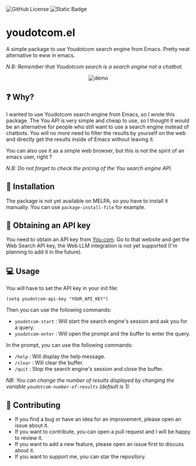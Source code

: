![GitHub License](https://img.shields.io/github/license/SamuelVanie/youdotcom.el)
![Static Badge](https://img.shields.io/badge/Emacs%20-%2029.1%20-%20orange)

# youdotcom.el

A simple package to use Youdotcom search engine from Emacs.
Pretty neat alternative to eww in emacs.

*N.B: Remember that Youdotcom search is a search engine not a chatbot.*

<p align="center">
  <img alt="demo" src="./demo_2.gif">
</p>


## ❓ Why?

I wanted to use Youdotcom search engine from Emacs, so I wrote this package.
The You API is very simple and cheap to use, so I thought it would be an alternative for people who still want to use a search engine instead of chatbots.
You will no more need to filter the results by yourself on the web and directly get the results inside of Emacs without leaving it.

You can also use it as a simple web browser, but this is not the spirit of an emacs user, right ?

*N.B: Do not forget to check the pricing of the You search engine API.*

## 💾 Installation

The package is not yet available on MELPA, so you have to install it manually.
You can use `package-install-file` for example.


## 🔑 Obtaining an API key

You need to obtain an API key from [You.com](https://api.you.com/).
Go to that website and get the Web Search API key, the Web LLM integration is not yet supported (I'm planning to add it in the future).


## 💻 Usage

You will have to set the API key in your init file:

```elisp
(setq youdotcom-api-key "YOUR_API_KEY")
```

Then you can use the following commands:

- `youdotcom-start` : Will start the search engine's session and ask you for a query.
- `youdotcom-enter` : Will open the prompt and the buffer to enter the query.

In the prompt, you can use the following commands:

- `/help` : Will display the help message.
- `/clear` : Will clear the buffer.
- `/quit` : Stop the search engine's session and close the buffer.

*NB: You can change the number of results displayed by changing the variable `youdotcom-number-of-results` (default is 1).*

## 👊 Contributing

- If you find a bug or have an idea for an improvement, please open an issue about it.
- If you want to contribute, you can open a pull request and I will be happy to review it.
- If you want to add a new feature, please open an issue first to discuss about it.
- If you want to support me, you can star the repository.
